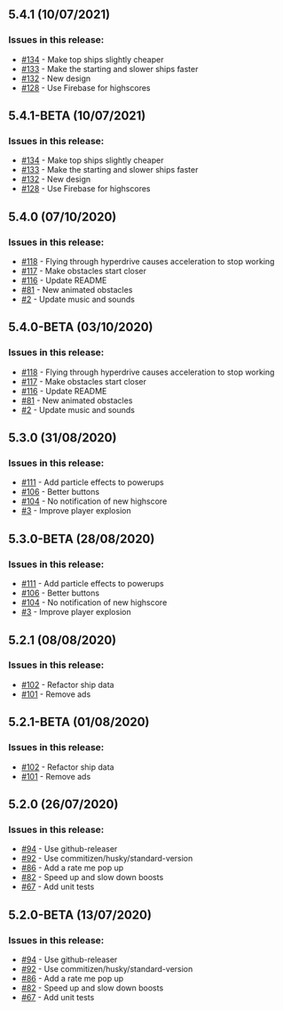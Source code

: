## 5.4.1 (10/07/2021) 


### Issues in this release:

* [#134](https://github.com/iamtomhewitt/jet-dash-vr/issues/134) - Make top ships slightly cheaper
* [#133](https://github.com/iamtomhewitt/jet-dash-vr/issues/133) - Make the starting and slower ships faster
* [#132](https://github.com/iamtomhewitt/jet-dash-vr/issues/132) - New design
* [#128](https://github.com/iamtomhewitt/jet-dash-vr/issues/128) - Use Firebase for highscores



## 5.4.1-BETA (10/07/2021) 


### Issues in this release:

* [#134](https://github.com/iamtomhewitt/jet-dash-vr/issues/134) - Make top ships slightly cheaper
* [#133](https://github.com/iamtomhewitt/jet-dash-vr/issues/133) - Make the starting and slower ships faster
* [#132](https://github.com/iamtomhewitt/jet-dash-vr/issues/132) - New design
* [#128](https://github.com/iamtomhewitt/jet-dash-vr/issues/128) - Use Firebase for highscores



## 5.4.0 (07/10/2020) 


### Issues in this release:

* [#118](https://github.com/iamtomhewitt/jet-dash-vr/issues/118) - Flying through hyperdrive causes acceleration to stop working
* [#117](https://github.com/iamtomhewitt/jet-dash-vr/issues/117) - Make obstacles start closer
* [#116](https://github.com/iamtomhewitt/jet-dash-vr/issues/116) - Update README
* [#81](https://github.com/iamtomhewitt/jet-dash-vr/issues/81) - New animated obstacles
* [#2](https://github.com/iamtomhewitt/jet-dash-vr/issues/2) - Update music and sounds



## 5.4.0-BETA (03/10/2020) 


### Issues in this release:

* [#118](https://github.com/iamtomhewitt/jet-dash-vr/issues/118) - Flying through hyperdrive causes acceleration to stop working
* [#117](https://github.com/iamtomhewitt/jet-dash-vr/issues/117) - Make obstacles start closer
* [#116](https://github.com/iamtomhewitt/jet-dash-vr/issues/116) - Update README
* [#81](https://github.com/iamtomhewitt/jet-dash-vr/issues/81) - New animated obstacles
* [#2](https://github.com/iamtomhewitt/jet-dash-vr/issues/2) - Update music and sounds



## 5.3.0 (31/08/2020) 


### Issues in this release:

* [#111](https://github.com/iamtomhewitt/jet-dash-vr/issues/111) - Add particle effects to powerups
* [#106](https://github.com/iamtomhewitt/jet-dash-vr/issues/106) - Better buttons
* [#104](https://github.com/iamtomhewitt/jet-dash-vr/issues/104) - No notification of new highscore
* [#3](https://github.com/iamtomhewitt/jet-dash-vr/issues/3) - Improve player explosion



## 5.3.0-BETA (28/08/2020) 


### Issues in this release:

* [#111](https://github.com/iamtomhewitt/jet-dash-vr/issues/111) - Add particle effects to powerups
* [#106](https://github.com/iamtomhewitt/jet-dash-vr/issues/106) - Better buttons
* [#104](https://github.com/iamtomhewitt/jet-dash-vr/issues/104) - No notification of new highscore
* [#3](https://github.com/iamtomhewitt/jet-dash-vr/issues/3) - Improve player explosion



## 5.2.1 (08/08/2020) 


### Issues in this release:

* [#102](https://github.com/iamtomhewitt/jet-dash-vr/issues/102) - Refactor ship data
* [#101](https://github.com/iamtomhewitt/jet-dash-vr/issues/101) - Remove ads



## 5.2.1-BETA (01/08/2020) 


### Issues in this release:

* [#102](https://github.com/iamtomhewitt/jet-dash-vr/issues/102) - Refactor ship data
* [#101](https://github.com/iamtomhewitt/jet-dash-vr/issues/101) - Remove ads



## 5.2.0 (26/07/2020) 


### Issues in this release:

* [#94](https://github.com/iamtomhewitt/jet-dash-vr/issues/94) - Use github-releaser
* [#92](https://github.com/iamtomhewitt/jet-dash-vr/issues/92) - Use commitizen/husky/standard-version
* [#86](https://github.com/iamtomhewitt/jet-dash-vr/issues/86) - Add a rate me pop up
* [#82](https://github.com/iamtomhewitt/jet-dash-vr/issues/82) - Speed up and slow down boosts
* [#67](https://github.com/iamtomhewitt/jet-dash-vr/issues/67) - Add unit tests



## 5.2.0-BETA (13/07/2020) 


### Issues in this release:

* [#94](https://github.com/iamtomhewitt/jet-dash-vr/issues/94) - Use github-releaser
* [#92](https://github.com/iamtomhewitt/jet-dash-vr/issues/92) - Use commitizen/husky/standard-version
* [#86](https://github.com/iamtomhewitt/jet-dash-vr/issues/86) - Add a rate me pop up
* [#82](https://github.com/iamtomhewitt/jet-dash-vr/issues/82) - Speed up and slow down boosts
* [#67](https://github.com/iamtomhewitt/jet-dash-vr/issues/67) - Add unit tests